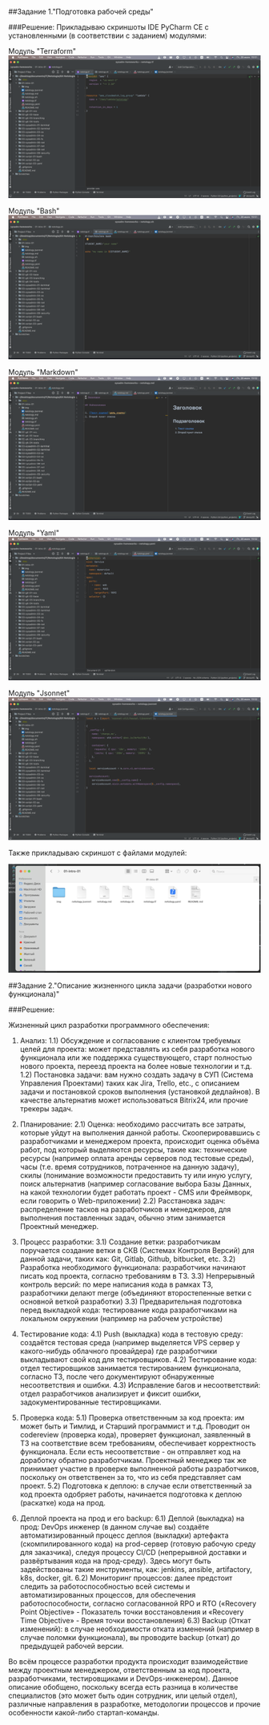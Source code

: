 ##Задание 1."Подготовка рабочей среды"

###Решение:
Прикладываю скриншоты IDE PyCharm CE c установленными (в соответствии с заданием) модулями: 

Модуль "Terraform"
![Terraform](tf.png)

Модуль "Bash"
![Bash](sh.png)

Модуль "Markdown"
![Markdown](md.png)

Модуль "Yaml"
![Yaml](yaml.png)

Модуль "Jsonnet"
![Jsonnet](jsonnet.png)


Также прикладываю скриншот с файлами модулей:

![modules](modules.png)

##Задание 2."Описание жизненного цикла задачи (разработки нового функционала)"

###Решение:

Жизненный цикл разработки программного обеспечения:

1. Анализ:
   1.1) Обсуждение и согласование с клиентом требуемых целей для проекта: может представлять из себя разработка нового функционала или же поддержка существующего, старт полностью нового проекта, переезд проекта на более новые технологии и т.д.
   1.2) Постановка задачи: вам нужно создать задачу в СУП (Система Управления Проектами) таких как Jira, Trello, etc., с описанием задачи и постановкой сроков выполнения (установкой дедлайнов). В качестве альтернатив может использоваться Bitrix24, или прочие трекеры задач.

2. Планирование:
   2.1) Оценка: необходимо рассчитать все затраты, которые уйдут на выполнения данной работы. Скооперировавшись с разработчиками и менеджером проекта, происходит оценка объёма работ, под который выделяются ресурсы, такие как: технические ресурсы (например оплата аренды серверов под тестовые среды), часы (т.е. время сотрудников, потраченное на данную задачу), скилы (понимание возможности предоставить ту или иную услугу, поиск альтернатив (например согласование выбора Базы Данных, на какой технологии будет работать проект - CMS или Фреймворк, если говорить о Web-приложении)
   2.2) Расстановка задач: распределение тасков на разработчиков и менеджеров, для выполнения поставленных задач, обычно этим занимается Проектный менеджер.

3. Процесс разработки:
   3.1) Создание ветки: разработчикам поручается создание ветки в СКВ (Системах Контроля Версий) для данной задачи, таких как: Git, Gitlab, Github, bitbucket, etc. 
   3.2) Разработка необходимого функционала: разработчики начинают писать код проекта, согласно требованиям в ТЗ.
   3.3) Непрерывный контроль версий: по мере написания кода в рамках ТЗ, разработчики делают merge (объединяют второстепенные ветки с основной веткой разработки)
   3.3) Предварительная подготовка перед выкладкой кода: тестирование кода разработчиками на локальном окружении (например на рабочем устройстве)

4. Тестирование кода:
   4.1) Push (выкладка) кода в тестовую среду: создаётся тестовая среда (например выделяется VPS сервер у какого-нибудь облачного провайдера) где разработчики выкладывают свой код для тестировщиков.
   4.2) Тестирование кода: отдел тестировщиков занимается тестированием функционала, согласно ТЗ, после чего документируют обнаруженные несоответствия и ошибки.
   4.3) Исправление багов и несоответствий: отдел разработчиков анализирует и фиксит ошибки, задокументированные тестировщиками.  

5. Проверка кода:
   5.1) Проверка ответственным за код проекта: им может быть и Тимлид, и Старший программист и т.д. Проводит он codereview (проверка кода), проверяет функционал, заявленный в ТЗ на соответствие всем требованиям, обеспечивает корректность функционала. Если есть несоответствие - он отправляет код на доработку обратно разработчикам. Проектный менеджер так же принимает участие в проверке выполненной работы разработчиков, поскольку он ответственен за то, что из себя представляет сам проект.
   5.2) Подготовка к деплою: в случае если ответственный за код проекта одобряет работы, начинается подготовка к деплою (раскатке) кода на прод.

6. Деплой проекта на прод и его backup:
   6.1) Деплой (выкладка) на прод: DevOps инженер (в данном случае вы) создаёте автоматизированный процесс деплоя (выкладки) артефакта (скомпилированного кода) на prod-сервер (готовую рабочую среду для заказчика), следуя процессу  CI/CD (непрерывной доставки и развёртывания кода на прод-среду). Здесь могут быть задействованы такие инструменты, как: jenkins, ansible, artifactory, k8s, docker, git.
   6.2) Мониторинг процессов: далее предстоит следить за работоспособностью всей системы и автоматизированных процессов, для обеспечения работоспособности, согласно согласованной RPO и RTO («Recovery Point Objective» - Показатель точки восстановления и «Recovery Time Objective» - Время точки восстановления)
   6.3) Backup (Откат изменений): в случае необходимости отката изменений (например в случае поломки функционала), вы проводите backup (откат) до предыдущей рабочей версии.

Во всём процессе разработки продукта происходит взаимодействие между проектным менеджером, ответственным за код проекта, разработчиками, тестировщиками и DevOps-инженером). Данное описание обобщено, поскольку всегда есть разница в количестве специалистов (это может быть один сотрудник, или целый отдел), различные направления в разработке, методологии процессов и прочие особенности какой-либо стартап-команды.